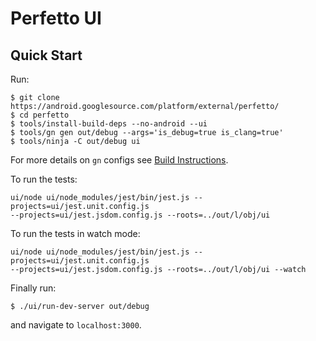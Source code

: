 # Perfetto UI

Quick Start
-----------
Run:

```
$ git clone https://android.googlesource.com/platform/external/perfetto/
$ cd perfetto
$ tools/install-build-deps --no-android --ui
$ tools/gn gen out/debug --args='is_debug=true is_clang=true'
$ tools/ninja -C out/debug ui
```

For more details on `gn` configs see
[Build Instructions](../docs/build-instructions.md).

To run the tests:
```
ui/node ui/node_modules/jest/bin/jest.js --projects=ui/jest.unit.config.js
--projects=ui/jest.jsdom.config.js --roots=../out/l/obj/ui
```

To run the tests in watch mode:
```
ui/node ui/node_modules/jest/bin/jest.js --projects=ui/jest.unit.config.js
--projects=ui/jest.jsdom.config.js --roots=../out/l/obj/ui --watch
```

Finally run:

```
$ ./ui/run-dev-server out/debug
```

and navigate to `localhost:3000`.

